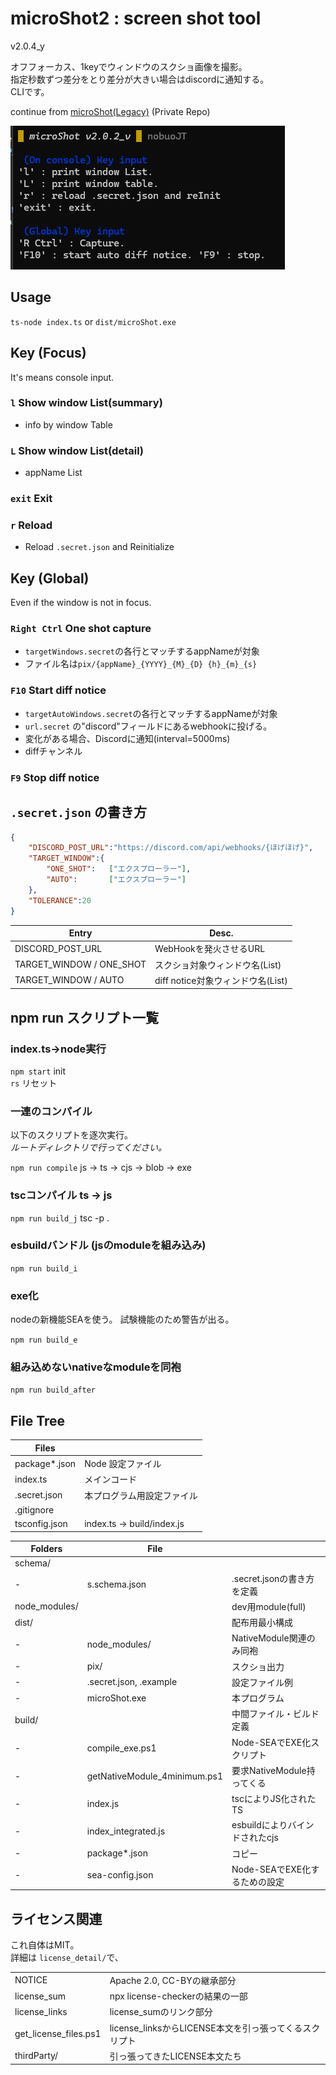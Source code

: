 # microShot2 : screen shot tool
v2.0.4_y

オフフォーカス、1keyでウィンドウのスクショ画像を撮影。  
指定秒数ずつ差分をとり差分が大きい場合はdiscordに通知する。  
CLIです。

continue from [microShot(Legacy)](https://github.com/NobuoJt/microShot/blob/main/readme.md) (Private Repo)

![screenshot](pix/image.png)

## Usage
```ts-node index.ts``` or 
```dist/microShot.exe```

## Key (Focus)
It's means console input.

### ```l``` Show window List(summary)
- info by window Table

### ```L``` Show window List(detail)
- appName List

### ```exit``` Exit

### ```r``` Reload
- Reload ```.secret.json``` and Reinitialize

## Key (Global)

Even if the window is not in focus.

### ```Right Ctrl``` One shot capture
- ```targetWindows.secret```の各行とマッチするappNameが対象
- ファイル名は```pix/{appName}_{YYYY}_{M}_{D} {h}_{m}_{s}```

### ```F10``` Start diff notice
- ```targetAutoWindows.secret```の各行とマッチするappNameが対象
- ```url.secret``` の"discord"フィールドにあるwebhookに投げる。
- 変化がある場合、Discordに通知(interval=5000ms)
- diffチャンネル

### ```F9``` Stop diff notice

## ```.secret.json``` の書き方

```json
{
    "DISCORD_POST_URL":"https://discord.com/api/webhooks/{ほげほげ}",
    "TARGET_WINDOW":{
        "ONE_SHOT":   ["エクスプローラー"],
        "AUTO":       ["エクスプローラー"]
    },
    "TOLERANCE":20 
}
```
|Entry|Desc.|
|-|-|
|DISCORD_POST_URL           |WebHookを発火させるURL|
|TARGET_WINDOW / ONE_SHOT   |スクショ対象ウィンドウ名(List)
|TARGET_WINDOW / AUTO       |diff notice対象ウィンドウ名(List)


## npm run スクリプト一覧

### index.ts→node実行
```npm start``` init  
```rs``` リセット

### 一連のコンパイル  
以下のスクリプトを逐次実行。  
*ルートディレクトリで行ってください。*  

```npm run compile``` js → ts → cjs → blob → exe

### tscコンパイル ts → js

```npm run build_j``` tsc -p .

### esbuildバンドル (jsのmoduleを組み込み)

```npm run build_i```

### exe化
nodeの新機能SEAを使う。
試験機能のため警告が出る。

```npm run build_e```

### 組み込めないnativeなmoduleを同袍

```npm run build_after```

## File Tree


|Files||
|-|-|
   package*.json | Node 設定ファイル
   index.ts | メインコード
   .secret.json | 本プログラム用設定ファイル
   .gitignore | 
   tsconfig.json | index.ts -> build/index.js

|Folders|File||
|-|-|-|
schema/ || 
-|s.schema.json|            .secret.jsonの書き方を定義
node_modules/||             dev用module(full)
dist/||                     配布用最小構成
-|node_modules/|            NativeModule関連のみ同袍
-|pix/|                     スクショ出力
-|.secret.json, .example|   設定ファイル例
-|microShot.exe|            本プログラム
build/||                    中間ファイル・ビルド定義
-|compile_exe.ps1|          Node-SEAでEXE化スクリプト
-|getNativeModule_4minimum.ps1|要求NativeModule持ってくる
-|index.js|                 tscによりJS化されたTS
-|index_integrated.js|      esbuildによりバインドされたcjs
-|package*.json|            コピー 
-|sea-config.json|          Node-SEAでEXE化するための設定

## ライセンス関連

これ自体はMIT。  
詳細は ```license_detail/```で、

|||
|-|-|
NOTICE| Apache 2.0, CC-BYの継承部分
license_sum|npx license-checkerの結果の一部
license_links|license_sumのリンク部分
get_license_files.ps1|license_linksからLICENSE本文を引っ張ってくるスクリプト
thirdParty/|引っ張ってきたLICENSE本文たち